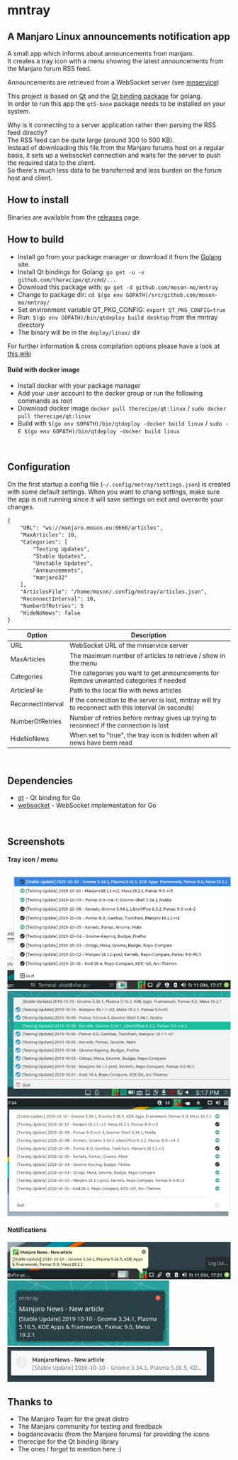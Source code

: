 # mntray
## A Manjaro Linux announcements notification app

A small app which informs about announcements from manjaro.\
It creates a tray icon with a menu showing the latest announcements from the Manjaro forum RSS feed.

Announcements are retrieved from a WebSocket server (see [mnservice](https://github.com/moson-mo/mnservice/)) 

This project is based on [Qt](https://www.qt.io) and the [Qt binding package](https://github.com/therecipe/qt) for golang.\
In order to run this app the `qt5-base` package needs to be installed on your system.

Why is it connecting to a server application rather then parsing the RSS feed directly?\
The RSS feed can be quite large (around 300 to 500 KB).\
Instead of downloading this file from the Manjaro forums host on a regular basis, it sets up a websocket connection and waits for the server to push the required data to the client.\
So there's much less data to be transferred and less burden on the forum host and client.
</br>

## How to install

Binaries are available from the [releases](https://github.com/moson-mo/mntray/releases) page.
</br>

## How to build

* Install go from your package manager or download it from the [Golang](https://golang.org/dl/) site. 
* Install Qt bindings for Golang: `go get -u -v github.com/therecipe/qt/cmd/...`
* Download this package with: `go get -d github.com/moson-mo/mntray`
* Change to package dir: `cd $(go env GOPATH)/src/github.com/moson-mo/mntray/`
* Set environment variable QT_PKG_CONFIG: `export QT_PKG_CONFIG=true`
* Run: `$(go env GOPATH)/bin/qtdeploy build desktop` from the mntray directory
* The binary will be in the `deploy/linux/` dir

For further information & cross compilation options please have a look at [this wiki](https://github.com/therecipe/qt/wiki)

#### Build with docker image

* Install docker with your package manager
* Add your user account to the docker group or run the following commands as root
* Download docker image `docker pull therecipe/qt:linux` / `sudo docker pull therecipe/qt:linux`
* Build with `$(go env GOPATH)/bin/qtdeploy -docker build linux` / `sudo -E $(go env GOPATH)/bin/qtdeploy -docker build linux`
</br>

## Configuration

On the first startup a config file (`~/.config/mntray/settings.json`) is created with some default settings.
When you want to chang settings, make sure the app is not running since it will save settings on exit and overwrite your changes.

```
{
	"URL": "ws://manjaro.moson.eu:6666/articles",
	"MaxArticles": 10,
	"Categories": [
		"Testing Updates",
		"Stable Updates",
		"Unstable Updates",
		"Announcements",
		"manjaro32"
	],
	"ArticlesFile": "/home/moson/.config/mntray/articles.json",
	"ReconnectInterval": 10,
	"NumberOfRetries": 5
	"HideNoNews": false
}
```

Option | Description
--- | ---
URL| WebSocket URL of the mnservice server|
MaxArticles| The maximum number of articles to retrieve / show in the menu|
Categories| The categories you want to get announcements for</br>Remove unwanted categories if needed|
ArticlesFile| Path to the local file with news articles|
ReconnectInterval| If the connection to the server is lost, mntray will try to reconnect with this interval (in seconds)|
NumberOfRetries| Number of retries before mntray gives up trying to reconnect if the connection is lost|
HideNoNews| When set to "true", the tray icon is hidden when all news have been read|
</br>

## Dependencies

* [qt](https://github.com/therecipe/qt) - Qt binding for Go
* [websocket](https://github.com/gorilla/websocket) - WebSocket implementation for Go
</br>

## Screenshots

#### Tray icon / menu

![xfce menu](https://github.com/moson-mo/mntray/raw/master/screenshots/xfce_menu.png?inline=true)
![kde menu](https://github.com/moson-mo/mntray/raw/master/screenshots/kde_menu.png?inline=true)
![gnome menu](https://github.com/moson-mo/mntray/raw/master/screenshots/gnome_menu.png?inline=true)

#### Notifications

![xfce notification](https://github.com/moson-mo/mntray/raw/master/screenshots/xfce_notification.png?inline=true)
![kde notification](https://github.com/moson-mo/mntray/raw/master/screenshots/kde_notification.png?inline=true)
![gnome notification](https://github.com/moson-mo/mntray/raw/master/screenshots/gnome_notification.png?inline=true)

## Thanks to

* The Manjaro Team for the great distro
* The Manjaro community for testing and feedback
* bogdancovaciu (from the Manjaro forums) for providing the icons
* therecipe for the Qt binding library
* The ones I forgot to mention here :)